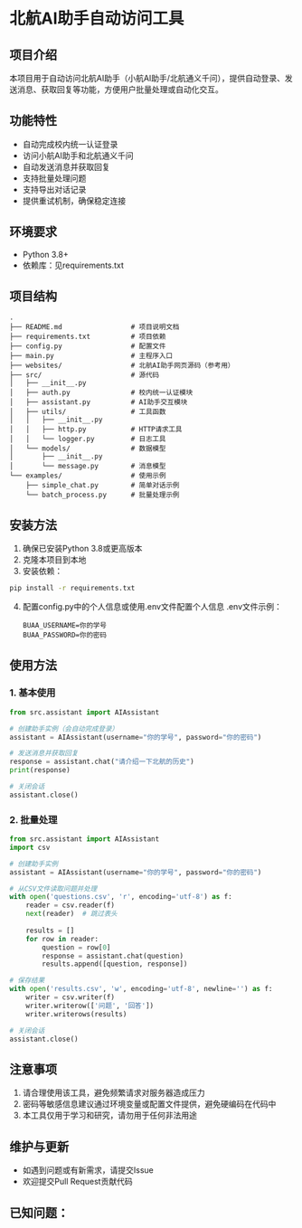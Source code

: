# 北航AI助手自动访问工具

## 项目介绍
本项目用于自动访问北航AI助手（小航AI助手/北航通义千问），提供自动登录、发送消息、获取回复等功能，方便用户批量处理或自动化交互。

## 功能特性
- 自动完成校内统一认证登录
- 访问小航AI助手和北航通义千问
- 自动发送消息并获取回复
- 支持批量处理问题
- 支持导出对话记录
- 提供重试机制，确保稳定连接

## 环境要求
- Python 3.8+
- 依赖库：见requirements.txt

## 项目结构
```
.
├── README.md                 # 项目说明文档
├── requirements.txt          # 项目依赖
├── config.py                 # 配置文件
├── main.py                   # 主程序入口
├── websites/                 # 北航AI助手网页源码（参考用）
├── src/                      # 源代码
│   ├── __init__.py           
│   ├── auth.py               # 校内统一认证模块
│   ├── assistant.py          # AI助手交互模块
│   ├── utils/                # 工具函数
│   │   ├── __init__.py
│   │   ├── http.py           # HTTP请求工具
│   │   └── logger.py         # 日志工具
│   └── models/               # 数据模型
│       ├── __init__.py
│       └── message.py        # 消息模型
└── examples/                 # 使用示例
    ├── simple_chat.py        # 简单对话示例  
    └── batch_process.py      # 批量处理示例
```

## 安装方法
1. 确保已安装Python 3.8或更高版本
2. 克隆本项目到本地
3. 安装依赖：
```bash
pip install -r requirements.txt
```
4. 配置config.py中的个人信息或使用.env文件配置个人信息
   .env文件示例：
   ```
   BUAA_USERNAME=你的学号
   BUAA_PASSWORD=你的密码
   ```

## 使用方法

### 1. 基本使用
```python
from src.assistant import AIAssistant

# 创建助手实例（会自动完成登录）
assistant = AIAssistant(username="你的学号", password="你的密码")

# 发送消息并获取回复
response = assistant.chat("请介绍一下北航的历史")
print(response)

# 关闭会话
assistant.close()
```

### 2. 批量处理
```python
from src.assistant import AIAssistant
import csv

# 创建助手实例
assistant = AIAssistant(username="你的学号", password="你的密码")

# 从CSV文件读取问题并处理
with open('questions.csv', 'r', encoding='utf-8') as f:
    reader = csv.reader(f)
    next(reader)  # 跳过表头
    
    results = []
    for row in reader:
        question = row[0]
        response = assistant.chat(question)
        results.append([question, response])

# 保存结果
with open('results.csv', 'w', encoding='utf-8', newline='') as f:
    writer = csv.writer(f)
    writer.writerow(['问题', '回答'])
    writer.writerows(results)

# 关闭会话
assistant.close()
```

## 注意事项
1. 请合理使用该工具，避免频繁请求对服务器造成压力
2. 密码等敏感信息建议通过环境变量或配置文件提供，避免硬编码在代码中
3. 本工具仅用于学习和研究，请勿用于任何非法用途

## 维护与更新
- 如遇到问题或有新需求，请提交Issue
- 欢迎提交Pull Request贡献代码 

## 已知问题：

